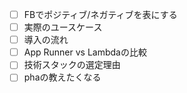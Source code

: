 - [ ] FBでポジティブ/ネガティブを表にする
- [ ] 実際のユースケース
- [ ] 導入の流れ
- [ ] App Runner vs Lambdaの比較
- [ ] 技術スタックの選定理由
- [ ] phaの教えたくなる